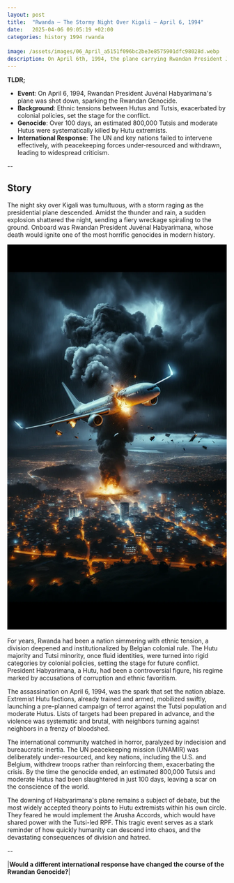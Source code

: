 ```yaml
---
layout: post
title:  "Rwanda – The Stormy Night Over Kigali – April 6, 1994"
date:   2025-04-06 09:05:19 +02:00
categories: history 1994 rwanda

image: /assets/images/06_April_a5151f096bc2be3e8575901dfc98028d.webp
description: On April 6th, 1994, the plane carrying Rwandan President Juvénal Habyarimana was shot down, killing him and sparking the Rwandan Genocide.
---
```


**TLDR;**
- **Event**: On April 6, 1994, Rwandan President Juvénal Habyarimana's plane was shot down, sparking the Rwandan Genocide.
- **Background**: Ethnic tensions between Hutus and Tutsis, exacerbated by colonial policies, set the stage for the conflict.
- **Genocide**: Over 100 days, an estimated 800,000 Tutsis and moderate Hutus were systematically killed by Hutu extremists.
- **International Response**: The UN and key nations failed to intervene effectively, with peacekeeping forces under-resourced and withdrawn, leading to widespread criticism.

--


## Story
The night sky over Kigali was tumultuous, with a storm raging as the presidential plane descended. Amidst the thunder and rain, a sudden explosion shattered the night, sending a fiery wreckage spiraling to the ground. Onboard was Rwandan President Juvénal Habyarimana, whose death would ignite one of the most horrific genocides in modern history.

![Image](/assets/images/06_April_a5151f096bc2be3e8575901dfc98028d.webp)

For years, Rwanda had been a nation simmering with ethnic tension, a division deepened and institutionalized by Belgian colonial rule. The Hutu majority and Tutsi minority, once fluid identities, were turned into rigid categories by colonial policies, setting the stage for future conflict. President Habyarimana, a Hutu, had been a controversial figure, his regime marked by accusations of corruption and ethnic favoritism.

The assassination on April 6, 1994, was the spark that set the nation ablaze. Extremist Hutu factions, already trained and armed, mobilized swiftly, launching a pre-planned campaign of terror against the Tutsi population and moderate Hutus. Lists of targets had been prepared in advance, and the violence was systematic and brutal, with neighbors turning against neighbors in a frenzy of bloodshed.

The international community watched in horror, paralyzed by indecision and bureaucratic inertia. The UN peacekeeping mission (UNAMIR) was deliberately under-resourced, and key nations, including the U.S. and Belgium, withdrew troops rather than reinforcing them, exacerbating the crisis. By the time the genocide ended, an estimated 800,000 Tutsis and moderate Hutus had been slaughtered in just 100 days, leaving a scar on the conscience of the world.

The downing of Habyarimana's plane remains a subject of debate, but the most widely accepted theory points to Hutu extremists within his own circle. They feared he would implement the Arusha Accords, which would have shared power with the Tutsi-led RPF. This tragic event serves as a stark reminder of how quickly humanity can descend into chaos, and the devastating consequences of division and hatred.


--

|**Would a different international response have changed the course of the Rwandan Genocide?**|

